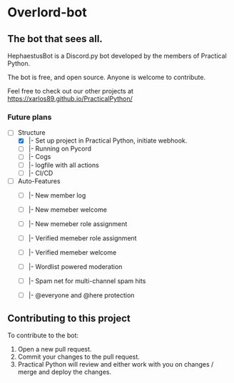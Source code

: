 # Overlord-bot
 
## The bot that sees all.

HephaestusBot is a Discord.py bot developed by the members of Practical Python. 

The bot is free, and open source. Anyone is welcome to contribute.

Feel free to check out our other projects at https://xarlos89.github.io/PracticalPython/

### Future plans
- [ ] Structure
	- [X] |- Set up project in Practical Python, initiate webhook. 
	- [ ] |- Running on Pycord
    - [ ] |- Cogs
    - [ ] |- logfile with all actions
    - [ ] |- CI/CD

- [ ] Auto-Features
	- [ ] |- New member log
	- [ ] |- New memeber welcome
	- [ ] |- New memeber role assignment
	- [ ] |- Verified memeber role assignment
	- [ ] |- Verified memeber welcome
	- [ ] |- Wordlist powered moderation
	- [ ] |- Spam net for multi-channel spam hits
	- [ ] |- @everyone and @here protection


## Contributing to this project

To contribute to the bot:
1. Open a new pull request. 
2. Commit your changes to the pull request.
3. Practical Python will review and either work with you on changes / merge and deploy the changes. 

